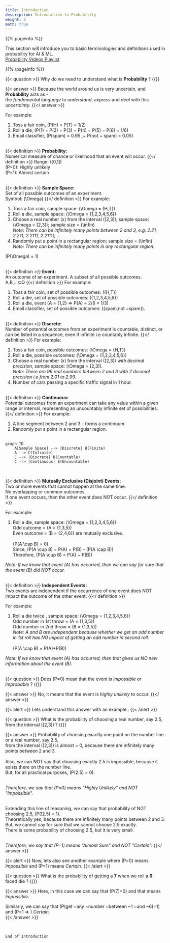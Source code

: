 ```yaml
---
title: Introduction
description: Introduction to Probability
weight: 2
math: true
---
```


{{% pageinfo %}}

This section will introduce you to basic terminologies and definitions used in probability for AI & ML.<br>
[Probability Videos Playlist](https://youtube.com/playlist?list=PLnpa6KP2ZQxcI3JyTIwOTKXY7ANhw__v1&si=MNoo5fxBo_10dLuM)

{{% /pageinfo %}}


{{< question >}}
Why do we need to understand what is **Probability** ?
{{</question >}}

{{< answer >}} 
Because the world around us is very uncertain, and **Probability** acts as - <br> the *fundamental language* 
to *understand*, *express* and *deal* with this *uncertainty*. 
{{</ answer >}}

For example:<br>
1. Toss a fair coin, \(P(H) = P(T) = 1/2\) <br>
2. Roll a die, \(P(1) = P(2) = P(3) = P(4) = P(5) = P(6) = 1/6\) <br>
3. Email classifier, \(P(spam) = 0.95 ,~ P(not ~ spam) = 0.05\) <br><br>

{{< definition >}} 
**Probability:**<br> Numerical measure of chance or likelihood that an event will occur. 
{{</ definition >}}
Range: \([0,1]\) <br>
\(P=0\): Highly unlikely <br>
\(P=1\): Almost certain <br> <br>

{{< definition >}} 
**Sample Space:**<br> Set of all possible outcomes of an experiment. <br>
Symbol: \(\Omega\)
{{</ definition >}}
For example:<br>
1. Toss a fair coin, sample space: \(\Omega = \{H,T\}\) <br>
2. Roll a die, sample space: \(\Omega = \{1,2,3,4,5,6\}\) <br>
3. Choose a real number \(x\) from the interval \([2,3]\), sample space: \(\Omega = [2,3]\); sample size = \(\infin\)<br>
*Note: There can be infinitely many points between 2 and 3, e.g: 2.21, 2.211, 2.2111, 2.21111, ...*
4. Randomly put a point in a rectangular region; sample size = \(\infin\)<br>
*Note: There can be infinitely many points in any rectangular region.* <br>

\(P(\Omega) = 1\) <br><br>

{{< definition >}} 
**Event:**<br> An outcome of an experiment. A subset of all possible outcomes. <br>
A,B,...⊆Ω
{{</ definition >}}
For example:<br>
1. Toss a fair coin, set of possible outcomes: \(\{H,T\}\) <br>
2. Roll a die, set of possible outcomes: \(\{1,2,3,4,5,6\}\) <br>
3. Roll a die, event \(A = \{1,2\} => P(A) = 2/6 = 1/3\) 
4. Email classifier, set of possible outcomes: \(\{spam,not ~spam\}\).<br><br>


{{< definition >}} 
**Discrete:**<br> Number of potential outcomes from an experiment is countable, distinct, or can be listed in a sequence,
even if infinite i.e countably infinite.
{{</ definition >}}
For example:<br>
1. Toss a fair coin, possible outcomes: \(\Omega = \{H,T\}\) <br>
2. Roll a die, possible outcomes: \(\Omega = \{1,2,3,4,5,6\}\) <br>
3. Choose a real number \(x\) from the interval \([2,3]\) *with decimal precision*, sample space: \(\Omega = [2,3]\).<br>
*Note: There are 99 real numbers between 2 and 3 with 2 decimal precision i.e from 2.01 to 2.99.* 
4. Number of cars passing a specific traffic signal in 1 hour.
<br><br>

{{< definition >}} 
**Continuous:**<br> Potential outcomes from an experiment can take any value within a given range or interval,
representing an uncountably infinite set of possibilities.
{{</ definition >}}
For example:<br>
1. A line segment between 2 and 3 - forms a continuum.
2. Randomly put a point in a rectangular region. <br><br>

```mermaid
graph TD
    A[Sample Space] --> |Discrete| B(Finite)
    A --> C(Infinite)
    C --> |Discrete| D(Countable)
    C --> |Continuous| E(Uncountable)
```
<br>

{{< definition >}} 
**Mutually Exclusive (Disjoint) Events:**<br> Two or more events that cannot happen at the same time. 
<br>No overlapping or common outcomes. <br>If one event occurs, then the other event does NOT occur.
{{</ definition >}}

For example:<br>
1. Roll a die, sample space: \(\Omega = \{1,2,3,4,5,6\}\) <br> Odd outcome = \(A = \{1,3,5\}\) <br> 
    Even outcome = \(B = \{2,4,6\}\) are mutually exclusive.<br><br>
    \(P(A \cap B) = 0\) <br>
    Since, \(P(A \cup B) = P(A) + P(B) - (P(A \cap B)\) <br>
    Therefore, \(P(A \cup B) = P(A) + P(B)\) <br>
    

*Note: If we know that event \(A\) has occurred, then we can say for sure that the event \(B\) did NOT occur.* <br><br>

{{< definition >}} 
**Independent Events:**<br> Two events are independent if the occurrence of one event does NOT impact 
the outcome of the other event.
{{</ definition >}}

For example:<br>
1. Roll a die twice , sample space: \(\Omega = \{1,2,3,4,5,6\}\) <br>
    Odd number in 1st throw = \(A = \{1,3,5\}\) <br> 
    Odd number in 2nd throw = \(B = \{1,3,5\}\) <br>
    *Note: A and B are independent because whether we get an odd number in 1st roll has NO impact of getting
    an odd number in second roll.* <br><br>
    \(P(A \cap B) = P(A)*P(B)\) <br> 

*Note: If we know that event \(A\) has occurred, then that gives us NO new information about the event \(B\).* <br><br>

{{< question >}}
Does \(P=0\) mean that the event is *impossible* or *improbable* ?
{{</question >}}

{{< answer >}} 
No, it means that the event is *highly unlikely* to occur. 
{{</ answer >}}

{{< alert >}} 
Lets understand this answer with an example..
{{< /alert >}}

{{< question >}}
What is the probability of choosing a real number, say 2.5, from the interval \([2,3]\) ?
{{</question >}}

{{< answer >}} 
Probability of choosing exactly one point on the number line or a real number, say 2.5, <br>
from the interval \([2,3]\) is almost = 0, because there are infinitely many points between 2 and 3.<br><br>
Also, we can NOT say that choosing exactly 2.5 is impossible, because it exists there on the number line.<br>
But, for all practical purposes, \(P(2.5) = 0\). <br><br>

*Therefore, we say that \(P=0\) means "Highly Unlikely" and NOT "Impossible".*<br><br>

Extending this line of reasoning, we can say that probability of NOT choosing 2.5, \(P(!2.5) = 1\). <br>
Theoretically yes, because there are infinitely many points between 2 and 3. <br>
But, we cannot say for sure that we cannot choose 2.5 exactly.<br>
There is some probability of choosing 2.5, but it is very small. <br><br>

*Therefore, we say that \(P=1\) means "Almost Sure" and NOT "Certain".*
{{</ answer >}}

{{< alert >}} 
Now, lets also see another example where \(P=0\) means *Impossible* and \(P=1\) means *Certain*.
{{< /alert >}}

{{< question >}}
What is the probability of getting a **7** when we roll a **6** faced die ?
{{</question >}}

{{< answer >}} 
Here, in this case we can say that \(P(7)=0\) and that means *Impossible*.<br>

Similarly, we can say that \(P(get ~any ~number ~between ~1 ~and ~6)=1\) and \(P=1 => \) *Certain*. <br>
{{< /answer >}} 

<br>

```End of Introduction```


